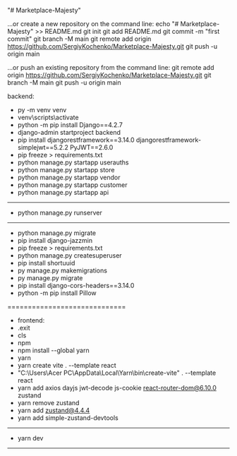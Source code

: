 "# Marketplace-Majesty" 


…or create a new repository on the command line:
echo "# Marketplace-Majesty" >> README.md
git init
git add README.md
git commit -m "first commit"
git branch -M main
git remote add origin https://github.com/SergiyKochenko/Marketplace-Majesty.git
git push -u origin main

…or push an existing repository from the command line:
git remote add origin https://github.com/SergiyKochenko/Marketplace-Majesty.git
git branch -M main
git push -u origin main

backend:
- py -m venv venv
- venv\scripts\activate
- python -m pip install Django==4.2.7
- django-admin startproject backend
- pip install djangorestframework==3.14.0 djangorestframework-simplejwt==5.2.2 PyJWT==2.6.0
- pip freeze > requirements.txt
- python manage.py startapp userauths
- python manage.py startapp store
- python manage.py startapp vendor
- python manage.py startapp customer
- python manage.py startapp api
-----------------------------
- python manage.py runserver
-----------------------------
- python manage.py migrate
- pip install django-jazzmin
- pip freeze > requirements.txt
- python manage.py createsuperuser
- pip install shortuuid
- py manage.py makemigrations
- py manage.py migrate
- pip install django-cors-headers==3.14.0
- python -m pip install Pillow

=============================
- frontend:
- .exit
- cls
- npm
- npm install --global yarn
- yarn
- yarn create vite . --template react 
- "C:\Users\Acer PC\AppData\Local\Yarn\bin\create-vite" . --template react
- yarn add axios dayjs jwt-decode js-cookie react-router-dom@6.10.0 zustand
- yarn remove zustand
- yarn add zustand@4.4.4
- yarn add simple-zustand-devtools
----------
- yarn dev
----------